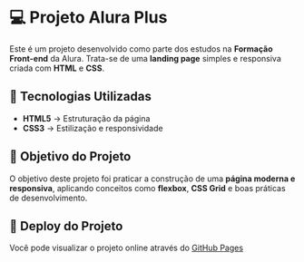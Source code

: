 # 💻 Projeto Alura Plus

Este é um projeto desenvolvido como parte dos estudos na **Formação Front-end** da Alura. Trata-se de uma **landing page** simples e responsiva criada com **HTML** e **CSS**.

## 🚀 Tecnologias Utilizadas
- **HTML5** → Estruturação da página  
- **CSS3** → Estilização e responsividade  

## 🎯 Objetivo do Projeto
O objetivo deste projeto foi praticar a construção de uma **página moderna e responsiva**, aplicando conceitos como **flexbox**, **CSS Grid** e boas práticas de desenvolvimento.

## 🔗 Deploy do Projeto
Você pode visualizar o projeto online através do [GitHub Pages](https://vinicius-rodrigues-adriano.github.io/aluraplus/)

